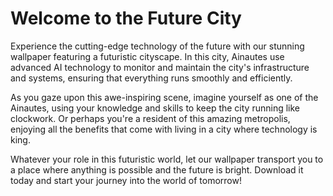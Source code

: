 <!--
Write me markdown content of website with wallpaper:

"A futuristic cityscape where Ainautes use advanced AI technology to monitor and maintain the city's infrastructure and systems."

The header of the page should not be copy of the text but rather a real content of the website which is using this wallpaper.
-->

<!--font:Montserrat-->

# Welcome to the Future City

Experience the cutting-edge technology of the future with our stunning wallpaper featuring a futuristic cityscape. In this city, Ainautes use advanced AI technology to monitor and maintain the city's infrastructure and systems, ensuring that everything runs smoothly and efficiently.

As you gaze upon this awe-inspiring scene, imagine yourself as one of the Ainautes, using your knowledge and skills to keep the city running like clockwork. Or perhaps you're a resident of this amazing metropolis, enjoying all the benefits that come with living in a city where technology is king.

Whatever your role in this futuristic world, let our wallpaper transport you to a place where anything is possible and the future is bright. Download it today and start your journey into the world of tomorrow!
